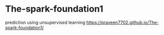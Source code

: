 # The-spark-foundation1
prediction using unsupervised learning
https://praveen7702.github.io/The-spark-foundation1/
